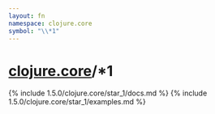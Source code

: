 ```yaml
---
layout: fn
namespace: clojure.core
symbol: "\\*1"
---
```


# [clojure.core](../)/\*1

{% include 1.5.0/clojure.core/star_1/docs.md %}
{% include 1.5.0/clojure.core/star_1/examples.md %}

